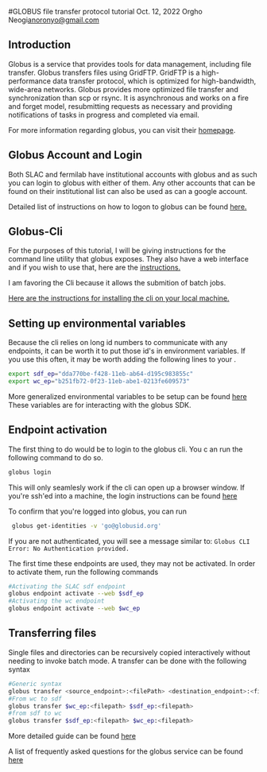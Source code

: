 #GLOBUS file transfer protocol tutorial
Oct. 12, 2022
Orgho Neogi<anoronyo@gmail.com>

## Introduction

Globus is a service that provides tools for data management, including file transfer.
Globus transfers files using GridFTP.
GridFTP is a high-performance data transfer protocol, which is optimized for high-bandwidth, wide-area networks.
Globus provides more optimized file transfer and synchronization than scp or rsync.
It is asynchronous and works on a fire and forget model, resubmitting requests as necessary and providing notifications of tasks in progress and completed via email.

For more information regarding globus, you can visit their [homepage](https://www.globus.org/).

## Globus Account and Login

Both SLAC and fermilab have institutional accounts with globus and as such you can login to globus with either of them.
Any other accounts that can be found on their institutional list can also be used as can a google account.

Detailed list of instructions on how to logon to globus can be found [here.](https://docs.globus.org/how-to/get-started/)

## Globus-Cli

For the purposes of this tutorial, I will be giving instructions for the command line utility that globus exposes.
They also have a web interface and if you wish to use that, here are the [instructions.](https://www.globus.org/get-started)

I am favoring the Cli because it allows the submition of batch jobs.

[Here are the instructions for installing the cli on your local machine.](https://docs.globus.org/cli/)

## Setting up environmental variables

Because the cli relies on long id numbers to communicate with any endpoints, it can be worth it to put those id's in environment variables. If you use this often, it may be worth adding the following lines to your .

``` bash
export sdf_ep="dda770be-f428-11eb-ab64-d195c983855c"
export wc_ep="b251fb72-0f23-11eb-abe1-0213fe609573"
```

More generalized environmental variables to be setup can be found [here](https://docs.globus.org/cli/environment_variables/)
These variables are for interacting with the globus SDK.

## Endpoint activation

The first thing to do would be to login to the globus cli. You c an run the following command to do so.

``` bash
globus login
```

This will only seamlesly work if the cli can open up a browser window. If you're ssh'ed into a machine, the login instructions can be found [here](https://docs.globus.org/cli/quickstart/)

To confirm that you're logged into globus, you can run

``` bash
 globus get-identities -v 'go@globusid.org'
```

If you are not authenticated, you will see a message similar to: `Globus CLI Error: No Authentication provided.`

The first time these endpoints are used, they may not be activated. In order to activate them, run the following commands

``` bash
#Activating the SLAC sdf endpoint
globus endpoint activate --web $sdf_ep
#Activating the wc endpoint
globus endpoint activate --web $wc_ep
```

## Transferring files

Single files and directories can be recursively copied interactively without needing to invoke batch mode. A transfer can be done with the following syntax

``` bash
#Generic syntax
globus transfer <source_endpoint>:<filePath> <destination_endpoint>:<filePath>
#From wc to sdf
globus transfer $wc_ep:<filepath> $sdf_ep:<filepath>
#from sdf to wc
globus transfer $sdf_ep:<filepath> $wc_ep:<filepath>
```

More detailed guide can be found [here](https://docs.globus.org/cli/reference/transfer/)

A list of frequently asked questions for the globus service can be found [here](https://docs.globus.org/faq/globus-connect-endpoints/)
